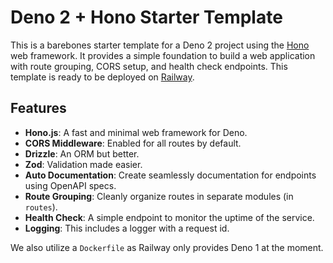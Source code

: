 # Deno 2 + Hono Starter Template

This is a barebones starter template for a Deno 2 project using the
[Hono](https://hono.dev/) web framework. It provides a simple foundation to
build a web application with route grouping, CORS setup, and health check
endpoints. This template is ready to be deployed on
[Railway](https://railway.app/).

## Features

- **Hono.js**: A fast and minimal web framework for Deno.
- **CORS Middleware**: Enabled for all routes by default.
- **Drizzle**: An ORM but better.
- **Zod**: Validation made easier.
- **Auto Documentation**: Create seamlessly documentation for endpoints using OpenAPI specs.
- **Route Grouping**: Cleanly organize routes in separate modules (in `routes`).
- **Health Check**: A simple endpoint to monitor the uptime of the service.
- **Logging**: This includes a logger with a request id.

We also utilize a `Dockerfile` as Railway only provides Deno 1 at the moment.
